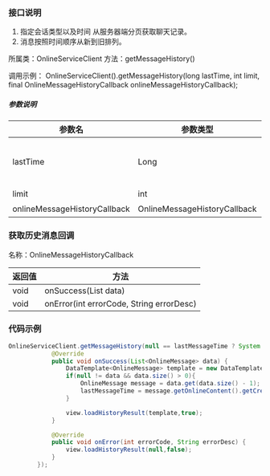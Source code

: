 ### 接口说明


1. 指定会话类型以及时间 从服务器端分页获取聊天记录。
1. 消息按照时间顺序从新到旧排列。

所属类：OnlineServiceClient
方法：getMessageHistory()
​

调用示例：
OnlineServiceClient().getMessageHistory(long lastTime, int limit, final OnlineMessageHistoryCallback onlineMessageHistoryCallback);
​

##### 参数说明
| 参数名 | 参数类型 | 说明 |
| --- | --- | --- |
| lastTime | Long | 最后一条消息的发送时间,没有最后一条消息，则使用当前时间System.currentTimeMillis() |
| limit | int | 查询消息的个数 |
| onlineMessageHistoryCallback | OnlineMessageHistoryCallback | 获取历史消息回调 |

### 获取历史消息回调
名称：OnlineMessageHistoryCallback

| 返回值 | 方法 |
| --- | --- |
| void | onSuccess(List<OnlineMessage> data) |
| void | onError(int errorCode, String errorDesc) |

### 代码示例
```java
OnlineServiceClient.getMessageHistory(null == lastMessageTime ? System.currentTimeMillis():lastMessageTime, 20, new OnlineMessageHistoryCallback() {
            @Override
            public void onSuccess(List<OnlineMessage> data) {
                DataTemplate<OnlineMessage> template = new DataTemplate<>(lastMessageTime == null,data);
                if(null != data && data.size() > 0){
                    OnlineMessage message = data.get(data.size() - 1);
                    lastMessageTime = message.getOnlineContent().getCreateTime();
                }

                view.loadHistoryResult(template,true);
            }

            @Override
            public void onError(int errorCode, String errorDesc) {
                view.loadHistoryResult(null,false);
            }
        });
```
